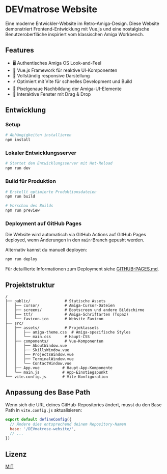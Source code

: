 # DEVmatrose Website

Eine moderne Entwickler-Website im Retro-Amiga-Design. Diese Website demonstriert Frontend-Entwicklung mit Vue.js und eine nostalgische Benutzeroberfläche inspiriert vom klassischen Amiga Workbench.

## Features

- 🖥️ Authentisches Amiga OS Look-and-Feel
- 🚀 Vue.js Framework für reaktive UI-Komponenten
- 📱 Vollständig responsive Darstellung
- ⚡ Optimiert mit Vite für schnelles Development und Build
- 🎨 Pixelgenaue Nachbildung der Amiga-UI-Elemente
- 🔄 Interaktive Fenster mit Drag & Drop

## Entwicklung

### Setup

```bash
# Abhängigkeiten installieren
npm install
```

### Lokaler Entwicklungsserver

```bash
# Startet den Entwicklungsserver mit Hot-Reload
npm run dev
```

### Build für Produktion

```bash
# Erstellt optimierte Produktionsdateien
npm run build

# Vorschau des Builds
npm run preview
```

### Deployment auf GitHub Pages

Die Website wird automatisch via GitHub Actions auf GitHub Pages deployed, wenn Änderungen in den `main`-Branch gepusht werden.

Alternativ kannst du manuell deployen:
```bash
npm run deploy
```

Für detaillierte Informationen zum Deployment siehe [GITHUB-PAGES.md](./GITHUB-PAGES.md).

## Projektstruktur

```
/
├── public/               # Statische Assets
│   ├── cursor/           # Amiga-Cursor-Dateien
│   ├── screens/          # Bootscreen und andere Bildschirme
│   ├── ttf/              # Amiga-Schriftarten (Topaz)
│   └── favicon.ico       # Website Favicon
├── src/
│   ├── assets/           # Projektassets
│   │   ├── amiga-theme.css  # Amiga-spezifische Styles
│   │   └── main.css      # Haupt-CSS
│   ├── components/       # Vue-Komponenten
│   │   ├── AboutWindow.vue
│   │   ├── SkillsWindow.vue
│   │   ├── ProjectsWindow.vue
│   │   ├── TerminalWindow.vue
│   │   └── ContactWindow.vue
│   ├── App.vue          # Haupt-App-Komponente
│   └── main.js          # App-Einstiegspunkt
└── vite.config.js       # Vite-Konfiguration
```

## Anpassung des Base Path

Wenn sich die URL deines GitHub-Repositories ändert, musst du den Base Path in `vite.config.js` aktualisieren:

```js
export default defineConfig({
  // Ändere dies entsprechend deinem Repository-Namen
  base: '/DEVmatrose-website/',
  // ...
})
```

## Lizenz

[MIT](https://choosealicense.com/licenses/mit/)

